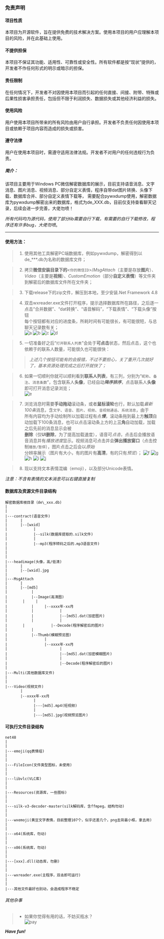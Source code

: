 ### 免责声明

#### 项目性质

本项目为开源软件，旨在提供免费的技术解决方案。使用本项目的用户应理解本项目的风险，并在此基础上使用。

#### 不提供担保

本项目不保证其功能、适用性、可靠性或安全性。所有软件都是按“现状”提供的，开发者不作任何形式的明示或暗示的担保。

#### 责任限制

在任何情况下，开发者不对因使用本项目而引起的任何直接、间接、附带、特殊或后果性损害承担责任，包括但不限于利润损失、数据损失或其他经济利益的损失。

#### 使用风险

用户使用本项目所带来的所有风险由用户自行承担。开发者不负责任何因使用本项目或依赖于项目内容而造成的损失或损害。

#### 遵守法律

用户在使用本项目时，需遵守适用法律法规。开发者不对用户的任何违规行为负责。


##### 简介：

该项目主要用于Windows PC微信解密数据库的展示，目前支持语音消息、文字消息、图片消息、视频消息、部分自定义表情，程序自带dat图片转换、头像下载、数据库合并、部分自定义表情下载等，
需要配合pywxdump使用，解密数据库为pywxdump解密出来的数据库，格式为de_XXX.db，目前仅支持查看聊天记录，后续会进一步完善，大佬勿喷！

*所有代码均为源代码，使用了部分lib需要自行下载，有需要的自行下载修改，程序还有许多bug，大佬勿喷*。

***

#### 使用方法：

> 1. 使用其他工具解密PC端数据库，例如pywxdump，解密得到以de_\***.db为名称的数据库文件；

> 2. 拷贝**微信安装目录下的**<`你的微信ID`>/*MsgAttach*（主要是存放**图片**）、*Video*（主要是**视频**）、*CustomEmotion*（部分**自定义表情**）等文件夹到解密后的数据库文件所在文件夹；

> 3. 下载release下的zip文件，解压到本地，至少安装.Net Framework 4.8

> 4. 双击wxreader.exe文件打开程序，提示选择数据库所在路径，之后逐一点击“合并数据”、“dat转换”、“语音解码”，“下载表情”、“下载头像”按钮  
每个按钮都有对应的进度条，所耗时间有可能很长，有可能很短，与总聊天记录数有关；  
	![a](Resources/a.png) ![b](Resources/b.png) ![c](Resources/c.png) ![d](Resources/d.png)


> 5. 一切准备好之后“`打开联系人列表`”会处于**可点击**状态，然后点击，这个也依赖于的联系人数量，可能很久也可能很快：  
>>	*上述几个按钮可能有的会报错，不过不要担心，关了重开几次就好了，基本资源处理完成之后打开就快了；*


> 6. 如果一切顺利你就可以顺利看到**联系人列表**，有三列，分别为“`昵称`、`备注`、`消息条数`”，包含联系人**头像**，已经自动***降序排序***，点击联系人**头像**即可打开消息记录浏览；  
	![e](Resources/e.png)


> 7. 浏览消息时需要**手动拖动**滚动条，或者**鼠标滚轮**也行，默认加载*最新100条*消息，含`文字`、`语音`、`图片`、`视频`、`音视频通话`、`系统消息`，由于  
	所有内容均为手动绘制所以加载过程有点***慢***，滚动条拖到最上方**触顶**自动加载下100条消息，也可以点击滚动条上方的上**三角**自动加载，加载之后先前的消息显示会被  
	**删除**（仅**UI删除**，为了提高加载速度），语音可*点击*，点击后会播放语音消息并有*播放进度*显示。视频消息可点击并会**弹出播放窗口**（点击控制`播放/暂停`），图片点击之后会以*原始*  
	分辨率展示（图片有大小，有的图片有**高清**，有的只有*预览*）；
	![f](Resources/f.png) ![g](Resources/g.png) ![h](Resources/h.png) ![i](Resources/i.png) ![j](Resources/j.png)

> 8. 现以支持文本表情混编（emoji），以及部分Unicode表情。
	
*注意：不含有表情的文本消息可以右键直接复制*

#### 数据库及资源文件目录结构

	解密数据库根目录（de\_xxx.db)
	|
	|
	|---contract(语音文件)
	|      |
	|      |--[wxid]
	|            |
	|            |--silk(数据库提取的.silk文件)
	|            |
	|            |--mp3(程序转码之后的.mp3语音文件)
	|
	|
	|      
	|---headimage(头像，高/低清)
	|      |
	|      |--[wxid].jpg
	|
	|---MsgAttach
	|      |
	|      |--[md5]
	|           |
	|           |--Image(高清图)
	|	    |     |
	|           |     |--xxxx年-xx月
	|           |            |
	|           |            |--[md5].dat(加密图片)
	|           |            |
	|	    |            |--Decode(程序解密后的图片)
	|           |
	|           |--Thumb(模糊预览图)
	|                 |
	|                 |--xxxx年-xx月
	|                        |
	|                        |--[md5].dat(加密模糊图片)
	|                        |
	|                        |--Decode(程序解密后的图片)
	|
	|---Multi(其他数据库文件)
	|
	|
	|---Video(视频文件)
	       |
	       |--xxxx年-xx月
	             |
	             |---[md5].mp4(短视频)
	             |
	             |---[md5].jpg(视频预览图片)
	

#### 可执行文件目录结构

	net48
	|
	|
	|---emoji(qq表情组)
	|
	|
	|---FileIcon(文件类型图标，未使用)
	|
	|
	|---libvlc(VLC库)
	|
	|
	|---Resources(资源库，一些图标)
	|
	|
	|---silk-v3-decoder-master(silk解码库，含ffmpeg，结构勿动)
	|
	|
	|---wxemoji(黄豆文字表情，目前整理107个，似乎还差几个，png去背最小框，拿去用)
	|
	|
	|---x64(系统库，勿动)
	|
	|
	|---x86(系统库，勿动)
	|
	|
	|---[xxx].dll(动态库，勿删)
	|
	|
	|---wxreader.exe(主程序，双击即可运行)
	|
	|
	|---其他文件最好也别动，会造成程序不稳定


###### 其他杂事  

> + 如果你觉得有用的话，不妨买瓶水？  
	![pay](Resources/pay.png)

***Have fun!***


